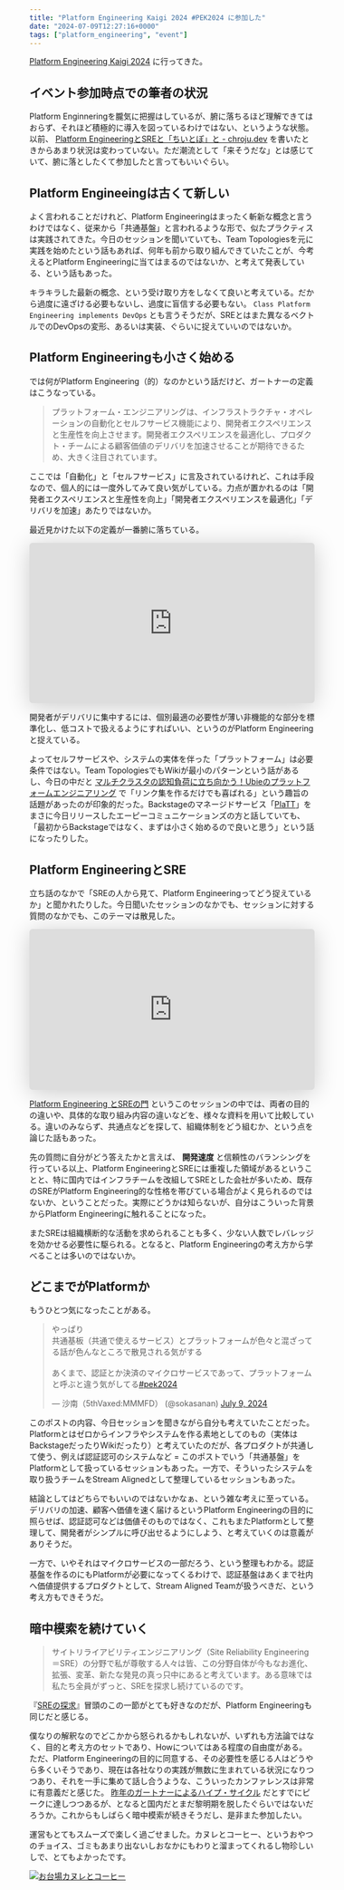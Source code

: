 ```yaml
---
title: "Platform Engineering Kaigi 2024 #PEK2024 に参加した"
date: "2024-07-09T12:27:16+0000"
tags: ["platform_engineering", "event"]
---
```


[Platform Engineering Kaigi 2024](https://www.cnia.io/pek2024/) に行ってきた。

## イベント参加時点での筆者の状況

Platform Enginneringを朧気に把握はしているが、腑に落ちるほど理解できてはおらず、それほど積極的に導入を図っているわけではない、というような状態。以前、 [Platform EngineeringとSREと「ちいとぽ」と - chroju.dev](https://chroju.dev/blog/what_is_platform_engineering) を書いたときからあまり状況は変わっていない。ただ潮流として「来そうだな」とは感じていて、腑に落としたくて参加したと言ってもいいぐらい。

## Platform Engineeingは古くて新しい

よく言われることだけれど、Platform Engineeringはまったく斬新な概念と言うわけではなく、従来から「共通基盤」と言われるような形で、似たプラクティスは実践されてきた。今日のセッションを聞いていても、Team Topologiesを元に実践を始めたという話もあれば、何年も前から取り組んできていたことが、今考えるとPlatform Engineeringに当てはまるのではないか、と考えて発表している、という話もあった。

キラキラした最新の概念、という受け取り方をしなくて良いと考えている。だから過度に遠ざける必要もないし、過度に盲信する必要もない。 `Class Platform Engineering implements DevOps` とも言うそうだが、SREとはまた異なるベクトルでのDevOpsの変形、あるいは実装、ぐらいに捉えていいのではないか。

## Platform Engineeringも小さく始める

では何がPlatform Engineering（的）なのかという話だけど、ガートナーの定義はこうなっている。

> プラットフォーム・エンジニアリングは、インフラストラクチャ・オペレーションの自動化とセルフサービス機能により、開発者エクスペリエンスと生産性を向上させます。開発者エクスペリエンスを最適化し、プロダクト・チームによる顧客価値のデリバリを加速させることが期待できるため、大きく注目されています。

ここでは「自動化」と「セルフサービス」に言及されているけれど、これは手段なので、個人的には一度外してみて良い気がしている。力点が置かれるのは「開発者エクスペリエンスと生産性を向上」「開発者エクスペリエンスを最適化」「デリバリを加速」あたりではないか。

最近見かけた以下の定義が一番腑に落ちている。

<iframe class="speakerdeck-iframe" frameborder="0" src="https://speakerdeck.com/player/1347cb1c77e647aaa6a2f50678d6aa8b?slide=20" title="タクシーアプリ『GO』におけるプラットフォームエンジニアリングの実践" allowfullscreen="true" style="border: 0px; background: padding-box padding-box rgba(0, 0, 0, 0.1); margin: 0px; padding: 0px; border-radius: 6px; box-shadow: rgba(0, 0, 0, 0.2) 0px 5px 40px; width: 100%; height: auto; aspect-ratio: 560 / 315;" data-ratio="1.7777777777777777"></iframe>

開発者がデリバリに集中するには、個別最適の必要性が薄い非機能的な部分を標準化し、低コストで扱えるようにすればいい、というのがPlatform Engineeringと捉えている。

よってセルフサービスや、システムの実体を伴った「プラットフォーム」は必要条件ではない。Team TopologiesでもWikiが最小のパターンという話があるし、今日の中だと [マルチクラスタの認知負荷に立ち向かう！Ubieのプラットフォームエンジニアリング](https://www.cnia.io/pek2024/sessions/53c4528a-ffbf-4d83-8b92-68652f11a774/) で「リンク集を作るだけでも喜ばれる」という趣旨の話題があったのが印象的だった。Backstageのマネージドサービス「[PlaTT](https://www.ap-com.co.jp/pressrelease/post-11079)」をまさに今日リリースしたエーピーコミュニケーションズの方と話していても、「最初からBackstageではなく、まずは小さく始めるので良いと思う」という話になったりした。

## Platform EngineeringとSRE

立ち話のなかで「SREの人から見て、Platform Engineeringってどう捉えているか」と聞かれたりした。今日聞いたセッションのなかでも、セッションに対する質問のなかでも、このテーマは散見した。

<iframe class="speakerdeck-iframe" frameborder="0" src="https://speakerdeck.com/player/4b71a1232bd44e168fdd29f37da93135" title="Platform Engineering と SRE の門 " allowfullscreen="true" style="border: 0px; background: padding-box padding-box rgba(0, 0, 0, 0.1); margin: 0px; padding: 0px; border-radius: 6px; box-shadow: rgba(0, 0, 0, 0.2) 0px 5px 40px; width: 100%; height: auto; aspect-ratio: 560 / 315;" data-ratio="1.7777777777777777"></iframe>

[Platform Engineering とSREの門](https://www.cnia.io/pek2024/sessions/31f1df6b-c98a-4bef-8c6b-fd0bf839bc7e/) というこのセッションの中では、両者の目的の違いや、具体的な取り組み内容の違いなどを、様々な資料を用いて比較している。違いのみならず、共通点などを探して、組織体制をどう組むか、という点を論じた話もあった。

先の質問に自分がどう答えたかと言えば、 **開発速度** と信頼性のバランシングを行っている以上、Platform EngineeringとSREには重複した領域があるということと、特に国内ではインフラチームを改組してSREとした会社が多いため、既存のSREがPlatform Engineering的な性格を帯びている場合がよく見られるのではないか、ということだった。実際にどうかは知らないが、自分はこういった背景からPlatform Engineeringに触れることになった。

またSREは組織横断的な活動を求められることも多く、少ない人数でレバレッジを効かせる必要性に駆られる。となると、Platform Engineeringの考え方から学べることは多いのではないか。


## どこまでがPlatformか

もうひとつ気になったことがある。

<blockquote class="twitter-tweet"><p lang="ja" dir="ltr">やっぱり<br>共通基板（共通で使えるサービス）とプラットフォームが色々と混ざってる話が色んなところで散見される気がする<br><br>あくまで、認証とか決済のマイクロサービスであって、プラットフォームと呼ぶと違う気がしてる<a href="https://twitter.com/hashtag/pek2024?src=hash&amp;ref_src=twsrc%5Etfw">#pek2024</a></p>&mdash; 沙南（5thVaxed:MMMFD） (@sokasanan) <a href="https://twitter.com/sokasanan/status/1810573783666954358?ref_src=twsrc%5Etfw">July 9, 2024</a></blockquote> <script async src="https://platform.twitter.com/widgets.js" charset="utf-8"></script>

このポストの内容、今日セッションを聞きながら自分も考えていたことだった。Platformとはゼロからインフラやシステムを作る素地としてのもの（実体はBackstageだったりWikiだったり）と考えていたのだが、各プロダクトが共通して使う、例えば認証認可のシステムなど = このポストでいう「共通基盤」をPlatformとして扱っているセッションもあった。一方で、そういったシステムを取り扱うチームをStream Alignedとして整理しているセッションもあった。

結論としてはどちらでもいいのではないかなぁ、という雑な考えに至っている。デリバリの加速、顧客へ価値を速く届けるというPlatform Engineeringの目的に照らせば、認証認可などは価値そのものではなく、これもまたPlatformとして整理して、開発者がシンプルに呼び出せるようにしよう、と考えていくのは意義がありそうだ。

一方で、いやそれはマイクロサービスの一部だろう、という整理もわかる。認証基盤を作るのにもPlatformが必要になってくるわけで、認証基盤はあくまで社内へ価値提供するプロダクトとして、Stream Aligned Teamが扱うべきだ、という考え方もできそうだ。

## 暗中模索を続けていく

> サイトリライアビリティエンジニアリング（Site Reliability Engineering＝SRE）の分野で私が尊敬する人々は皆、この分野自体が今もなお進化、拡張、変革、新たな発見の真っ只中にあると考えています。ある意味では私たち全員がずっと、SREを探求し続けているのです。

『[SREの探求](https://www.oreilly.co.jp/books/9784873119618/)』冒頭のこの一節がとても好きなのだが、Platform Engineeringも同じだと感じる。

僕なりの解釈なのでどこかから怒られるかもしれないが、いずれも方法論ではなく、目的と考え方のセットであり、Howについてはある程度の自由度がある。ただ、Platform Engineeringの目的に同意する、その必要性を感じる人はどうやら多くいそうであり、現在は各社なりの実践が無数に生まれている状況になりつつあり、それを一手に集めて話し合うような、こういったカンファレンスは非常に有意義だと感じた。 [昨年のガートナーによるハイプ・サイクル](https://www.gartner.co.jp/ja/newsroom/press-releases/pr-20231204) だとすでにピークに達しつつあるが、となると国内だとまだ黎明期を脱したぐらいではないだろうか。これからもしばらく暗中模索が続きそうだし、是非また参加したい。

運営もとてもスムーズで楽しく過ごせました。カヌレとコーヒー、というおやつのチョイス、ゴミもあまり出ないしおなかにもわりと溜まってくれるし物珍しいしで、とてもよかったです。

[![お台場カヌレとコーヒー](https://i.gyazo.com/1d261d5ff3466e75f64e8dee43b7443e.jpg)](https://gyazo.com/1d261d5ff3466e75f64e8dee43b7443e)
